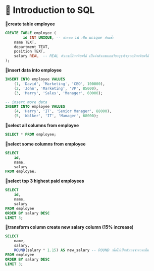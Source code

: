 # 📂 Introduction to SQL
**🌻create table employee**
```sql
CREATE TABLE employee (
        id INT UNIQUE, -- กำหนด id เป็น unique ห้ามซ้ำ
  	name TEXT,
  	department TEXT,
  	position TEXT,
  	salary REAL  -- REAL ตัวเลขที่มีทศนิยมได้ เป็นค่าตัวเลขแบบเรียลๆๆจริงๆเลยมีทศนิยมได้
);
```
**🌻insert data into employee**
```sql
INSERT INTO employee VALUES 
    (1, 'David', 'Marketing', 'CEO', 100000),
    (2, 'John', 'Marketing', 'VP', 85000),
    (3, 'Marry', 'Sales', 'Manager', 60000);

-- insert more data 
INSERT INTO employee VALUES 
    (4, 'Harry', 'IT', 'Senior Manager', 88000),
    (5, 'Walker', 'IT', 'Manager', 68000); 
```

**🌻select all columns from employee**
```sql
SELECT * FROM employee;
```
**🌻select some columns from employee**
```sql
SELECT 
    id,
    name,
    salary
FROM employee;
```
**🌻select top 3 highest paid employees**
```sql
SELECT 
    id,
    name,
    salary
FROM employee
ORDER BY salary DESC
LIMIT 3;
```
**🌻transform column create new salary column (15% increase)**
```sql
SELECT 
    name,
    salary,
    ROUND(salary * 1.15) AS new_salary -- ROUND เพื่อให้เป็นตัวเลขจำนวนเต็ม
FROM employee
ORDER BY salary DESC
LIMIT 3;
```
